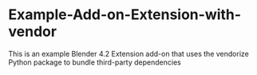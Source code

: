 # Example-Add-on-Extension-with-vendor
This is an example Blender 4.2 Extension add-on that uses the vendorize Python package to bundle third-party dependencies
